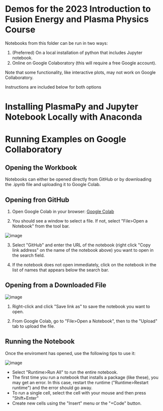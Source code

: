 # Demos for the 2023 Introduction to Fusion Energy and Plasma Physics Course

Notebooks from this folder can be run in two ways:

1. (Preferred) On a local installation of python that includes Jupyter notebook. 
2. Online on Google Colaboratory (this will require a free Google account). 

Note that some functionality, like interactive plots, may not work on Google Collaboratory.

Instructions are included below for both options 


# Installing PlasmaPy and Jupyter Notebook Locally with Anaconda



# Running Examples on Google Collaboratory

## Opening the Workbook

Notebooks can either be opened directly from GitHub or by downloading the .ipynb file and uploading it to Google Colab. 

## Opening fron GitHub
1. Open Google Colab in your browser: [Google Colab](https://colab.research.google.com/)

2. You should see a window to select a file. If not, select "File>Open a Notebook" from the tool bar. 

![image](https://user-images.githubusercontent.com/32618747/162498499-23900832-fe96-4d92-9258-d6af114cdb77.png)

3. Select "GitHub" and enter the URL of the notebook (right click "Copy link address" on the name of the notebook above) you want to open in the search field. 

4. If the notebook does not open immediately, click on the notebook in the list of names that appears below the search bar. 


## Opening from a Downloaded File

![image](https://user-images.githubusercontent.com/32618747/162499834-fc224d93-cad8-4e2d-916e-775198b69f55.png)

1. Right-click and click "Save link as" to save the notebook you want to open.

2. From Google Colab, go to "File>Open a Notebook", then to the "Upload" tab to upload the file.


## Running the Notebook

Once the enviroment has opened, use the following tips to use it: 

![image](https://user-images.githubusercontent.com/32618747/162499118-ecdbe48d-06ed-49c7-9c76-ed0a8cc32255.png)

- Select "Runtime>Run All" to run the entire notebook. 
- The first time you run a notebook that installs a package (like these), you may get an error. In this case, restart the runtime ("Runtime>Restart runtime") and the error should go away.
- To run a single cell, select the cell with your mouse and then press "Shift+Enter"
- Create new cells using the "Insert" menu or the "+Code" button.
